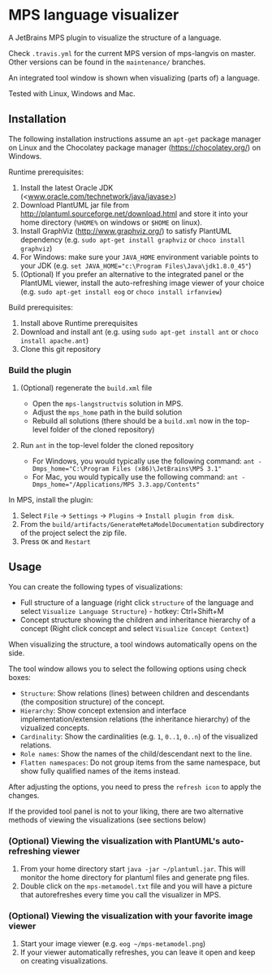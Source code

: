 # MPS language visualizer

A JetBrains MPS plugin to visualize the structure of a language.

Check `.travis.yml` for the current MPS version of mps-langvis on master. Other versions can be found in the `maintenance/` branches.

An integrated tool window is shown when visualizing (parts of) a language.

Tested with Linux, Windows and Mac.

## Installation

The following installation instructions assume an `apt-get` package manager on Linux and the Chocolatey package manager (<https://chocolatey.org/>) on Windows.

Runtime prerequisites:

1. Install the latest Oracle JDK (<www.oracle.com/technetwork/java/javase>)
2. Download PlantUML jar file from <http://plantuml.sourceforge.net/download.html> and store it into your home directory (`%HOME%` on windows or `$HOME` on linux).
3. Install GraphViz (<http://www.graphviz.org/>) to satisfy PlantUML dependency (e.g. ```sudo apt-get install graphviz``` or ```choco install graphviz```)
4. For Windows: make sure your ```JAVA_HOME``` environment variable points to your JDK (e.g. ```set JAVA_HOME="c:\Program Files\Java\jdk1.8.0_45"```)
5. (Optional) If you prefer an alternative to the integrated panel or the PlantUML viewer, install the auto-refreshing image viewer of your choice (e.g. ```sudo apt-get install eog``` or ```choco install irfanview```)

Build prerequisites:

1. Install above Runtime prerequisites
2. Download and install ant (e.g. using ```sudo apt-get install ant``` or ```choco install apache.ant```)
3. Clone this git repository


### Build the plugin

1. (Optional) regenerate the `build.xml` file

   * Open the `mps-langstructvis` solution in MPS.
   * Adjust the `mps_home` path in the build solution
   * Rebuild all solutions (there should be a `build.xml` now in the top-level folder of the cloned repository)

2. Run ```ant``` in the top-level folder the cloned repository

   * For Windows, you would typically use the following command: `ant -Dmps_home="C:\Program Files (x86)\JetBrains\MPS 3.1"`
   * For Mac, you would typically use the following command: `ant -Dmps_home="/Applications/MPS 3.3.app/Contents"`

In MPS, install the plugin:

1. Select `File` -> `Settings` -> `Plugins` -> `Install plugin from disk`.
2. From the `build/artifacts/GenerateMetaModelDocumentation` subdirectory of the project select the zip file.
3. Press `OK` and `Restart`

## Usage

You can create the following types of visualizations:

* Full structure of a language (right click `structure` of the language and select `Visualize Language Structure`) - hotkey: Ctrl+Shift+M
* Concept structure showing the children and inheritance hierarchy of a concept (Right click concept and select `Visualize Concept Context`)

When visualizing the structure, a tool windows automatically opens on the side.

The tool window allows you to select the following options using check boxes:

* `Structure`: Show relations (lines) between children and descendants (the composition structure) of the concept.
* `Hierarchy`: Show concept extension and interface implementation/extension relations (the inheritance hierarchy) of the vizualized concepts.
* `Cardinality`: Show the cardinalities (e.g. `1`, `0..1`, `0..n`) of the visualized relations.
* `Role names`: Show the names of the child/descendant next to the line.
* `Flatten namespaces`: Do not group items from the same namespace, but show fully qualified names of the items instead.

After adjusting the options, you need to press the `refresh icon` to apply the changes.

If the provided tool panel is not to your liking, there are two alternative methods of viewing the visualizations (see sections below)

### (Optional) Viewing the visualization with PlantUML's auto-refreshing viewer

1. From your home directory start `java -jar ~/plantuml.jar`. This will monitor the home directory for plantuml files and generate png files.
2. Double click on the `mps-metamodel.txt` file and you will have a picture that autorefreshes every time you call the visualizer in MPS.

### (Optional) Viewing the visualization with your favorite image viewer

1. Start your image viewer (e.g. `eog ~/mps-metamodel.png`)
2. If your viewer automatically refreshes, you can leave it open and keep on creating visualizations.

